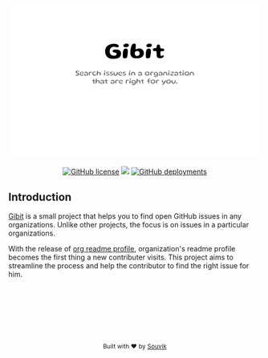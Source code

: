 <img src="./assets/readme_banner.png" alt="banner" />

<p align="center">
<a href="https://github.com/Souvikns/gibit/blob/main/LICENSE"><img alt="GitHub license" src="https://img.shields.io/github/license/Souvikns/gibit?style=for-the-badge"></a>
<img src="https://img.shields.io/badge/JavaScript-F7DF1E?style=for-the-badge&logo=javascript&logoColor=black" />
<a href="http://gibit.vercel.app/"><img alt="GitHub deployments" src="https://img.shields.io/github/deployments/Souvikns/gibit/production?label=Vercel&style=for-the-badge"></a>
</p>

## Introduction

[Gibit](http://gibit.vercel.app/) is a small project that helps you to find open
GitHub issues in any organizations. Unlike other projects, the focus is on
issues in a particular organizations.

With the release of
[org readme profile](https://github.blog/changelog/2021-09-14-readmes-for-organization-profiles/),
organization's readme profile becomes the first thing a new contributer visits.
This project aims to streamline the process and help the contributor to find the
right issue for him.

<br>
<br>
<br>
<br>
<br>
<br>

<p align="center" style="font-size: 12px" >
Built with ❤︎ by <a href="https://github.com/Souvikns">Souvik</a>
</p>
